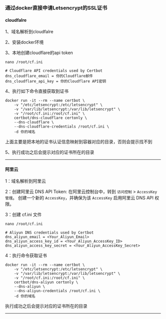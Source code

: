 ###  通过docker直接申请Letsencrypt的SSL证书


#### cloudfalre

1、域名解析到cloudfalre

2、安装docker环境

3、本地创建cloudflare的api token

```
nano /root/cf.ini
```

```
# Cloudflare API credentials used by Certbot
dns_cloudflare_email = 你的Cloudflare邮件
dns_cloudflare_api_key = 你的Cloudflare API密钥
```

4、执行如下命令直接获取到证书

```
docker run -it --rm --name certbot \
    -v "/etc/letsencrypt:/etc/letsencrypt" \
    -v "/var/lib/letsencrypt:/var/lib/letsencrypt" \
    -v "/root/cf.ini:/root/cf.ini" \
    certbot/dns-cloudflare certonly \
    --dns-cloudflare \
    --dns-cloudflare-credentials /root/cf.ini \
    -d 你的域名
```

上面主要是把本地的证书认证信息映射到容器对应的目录，否则会提示找不到

5、执行成功之后会提示对应的证书所在的目录


---



#### 阿里云

1：域名解析到阿里云

2：创建阿里云 DNS API Token:
   在阿里云控制台中，转到 `访问控制` > `AccessKey 管理`。 
   创建一个新的 `AccessKey`，并确保为该 `AccessKey` 启用阿里云 DNS API 权限。

3：创建 cf.ini 文件

```
nano /root/cf.ini
```

```
# Aliyun DNS credentials used by Certbot
dns_aliyun_email = <Your_Aliyun_Email>
dns_aliyun_access_key_id = <Your_Aliyun_AccessKey_ID>
dns_aliyun_access_key_secret = <Your_Aliyun_AccessKey_Secret>
```

4：执行命令获取证书

```
docker run -it --rm --name certbot \
    -v "/etc/letsencrypt:/etc/letsencrypt" \
    -v "/var/lib/letsencrypt:/var/lib/letsencrypt" \
    -v "/root/cf.ini:/root/cf.ini" \
    certbot/dns-aliyun certonly \
    --dns-aliyun \
    --dns-aliyun-credentials /root/cf.ini \
    -d 你的域名
```


执行成功之后会提示对应的证书所在的目录



---
